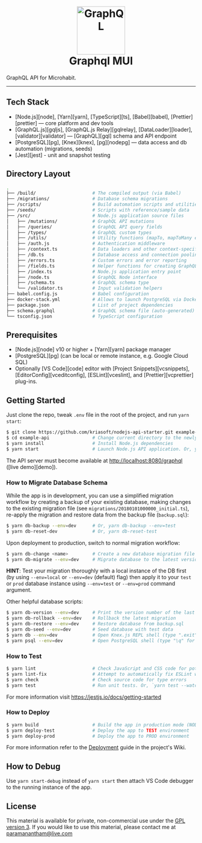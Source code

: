 <h1 align="center">
  <img src="https://s.tarkus.me/graphql-logo.png" width="128" height="128" alt="GraphQL" /><br>
  Graphql MUI
</h1>

<!-- <p align="center">
  <img src="https://api.dependabot.com/badges/status?host=github&repo=kriasoft/nodejs-api-starter" alt="Dependabot" height="20" />
  <a href="https://discord.gg/PkRad23"><img src="https://img.shields.io/badge/chat-discord-kriasoft.svg?logo=discord&style=flat" height="20"></a>
  <a href="https://patreon.com/koistya"><img src="https://img.shields.io/badge/donate-patreon-kriasoft.svg?logo=patreon&style=flat" height="20"></a>
  <a href="https://github.com/kriasoft/nodejs-api-starter/stargazers"><img src="https://img.shields.io/github/stars/kriasoft/nodejs-api-starter.svg?style=social&label=Star&maxAge=3600" height="20"></a>
  <a href="https://twitter.com/ReactStarter"><img src="https://img.shields.io/twitter/follow/ReactStarter.svg?style=social&label=Follow&maxAge=3600" height="20"></a>
</p> -->

GraphQL API for Microhabit.


---


## Tech Stack

* [Node.js][node], [Yarn][yarn], [TypeScript][ts], [Babel][babel], [Prettier][prettier] — core platform and dev tools
* [GraphQL.js][gqljs], [GraphQL.js Relay][gqlrelay], [DataLoader][loader], [validator][validator] — [GraphQL][gql] schema and API endpoint
* [PostgreSQL][pg], [Knex][knex], [pg][nodepg] — data access and db automation (migrations, seeds)
* [Jest][jest] - unit and snapshot testing

## Directory Layout

```bash
.
├── /build/                     # The compiled output (via Babel)
├── /migrations/                # Database schema migrations
├── /scripts/                   # Build automation scripts and utilities
├── /seeds/                     # Scripts with reference/sample data
├── /src/                       # Node.js application source files
│   ├── /mutations/             # GraphQL API mutations
│   ├── /queries/               # GraphQL API query fields
│   ├── /types/                 # GraphQL custom types
│   ├── /utils/                 # Utility functions (mapTo, mapToMany etc.)
│   ├── /auth.js                # Authentication middleware
│   ├── /context.ts             # Data loaders and other context-specific stuff
│   ├── /db.ts                  # Database access and connection pooling (via Knex)
│   ├── /errors.ts              # Custom errors and error reporting
│   ├── /fields.ts              # Helper functions for creating GraphQL query fields
│   ├── /index.ts               # Node.js application entry point
│   ├── /node.ts                # GraphQL Node interface
│   ├── /schema.ts              # GraphQL schema type
│   └── /validator.ts           # Input validation helpers
├── babel.config.js             # Babel configuration
├── docker-stack.yml            # Allows to launch PostgreSQL via Docker
├── package.json                # List of project dependencies
├── schema.graphql              # GraphQL schema file (auto-generated)
└── tsconfig.json               # TypeScript configuration
```


## Prerequisites

* [Node.js][node] v10 or higher + [Yarn][yarn] package manager
* [PostgreSQL][pg] (can be local or remote instance, e.g. Google Cloud SQL)
* Optionally [VS Code][code] editor with [Project Snippets][vcsnippets],
  [EditorConfig][vceditconfig], [ESLint][vceslint], and [Prettier][vcprettier]
  plug-ins.


## Getting Started

Just clone the repo, tweak `.env` file in the root of the project, and run `yarn start`:

```bash
$ git clone https://github.com/kriasoft/nodejs-api-starter.git example-api
$ cd example-api                # Change current directory to the newly created one
$ yarn install                  # Install Node.js dependencies
$ yarn start                    # Launch Node.js API application. Or, yarn start --env=local
```

The API server must become available at [http://localhost:8080/graphql](http://localhost:8080/graphql)
([live demo][demo]).


### How to Migrate Database Schema

While the app is in development, you can use a simplified migration workflow by
creating a backup of your existing database, making changes to the existing
migration file (see `migrations/20180101000000_initial.ts`), re-apply the
migration and restore data from the backup file (`backup.sql`):

```bash
$ yarn db-backup --env=dev      # Or, yarn db-backup --env=test
$ yarn db-reset-dev             # Or, yarn db-reset-test
```

Upon deployment to production, switch to normal migration workflow:

```bash
$ yarn db-change <name>         # Create a new database migration file
$ yarn db-migrate --env=dev     # Migrate database to the latest version
```

**HINT**: Test your migration thoroughly with a local instance of the DB first
(by using `--env=local` or `--env=dev` (default) flag) then apply it to your
`test` or `prod` database instance using `--env=test` or `--env=prod` command
argument.

Other helpful database scripts:

```bash
$ yarn db-version --env=dev     # Print the version number of the last migration
$ yarn db-rollback --env=dev    # Rollback the latest migration
$ yarn db-restore --env=dev     # Restore database from backup.sql
$ yarn db-seed --env=dev        # Seed database with test data
$ yarn db --env=dev             # Open Knex.js REPL shell (type ".exit" for exit)
$ yarn psql --env=dev           # Open PostgreSQL shell (type "\q" for exit)
```

### How to Test

```bash
$ yarn lint                     # Check JavaScript and CSS code for potential issues
$ yarn lint-fix                 # Attempt to automatically fix ESLint warnings
$ yarn check                    # Check source code for type errors
$ yarn test                     # Run unit tests. Or, `yarn test --watch`
```

For more information visit https://jestjs.io/docs/getting-started

### How to Deploy

```bash
$ yarn build                    # Build the app in production mode (NODE_ENV=production)
$ yarn deploy-test              # Deploy the app to TEST environment
$ yarn deploy-prod              # Deploy the app to PROD environment
```

For more information refer to the [Deployment](https://github.com/kriasoft/nodejs-api-starter/wiki/deployment)
guide in the project's Wiki.


## How to Debug

Use `yarn start-debug` instead of `yarn start` then attach VS Code debugger to the running
instance of the app.


## License

This material is available for private, non-commercial use under the [GPL version 3](http://www.gnu.org/licenses/gpl-3.0-standalone.html). If you would like to use this material, please contact me at [paramanantham@live.com](mailto:paramanantham@live.com)
